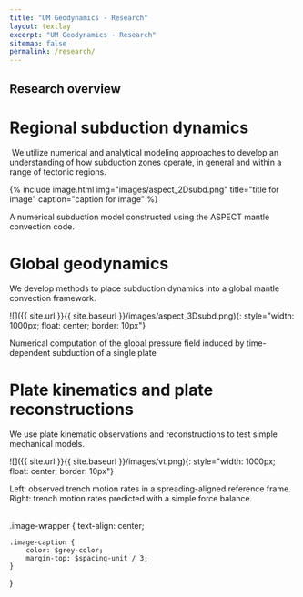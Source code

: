 ```yaml
---
title: "UM Geodynamics - Research"
layout: textlay
excerpt: "UM Geodynamics - Research"
sitemap: false
permalink: /research/
---
```


## Research overview

# Regional subduction dynamics 
 ​
We utilize numerical and analytical modeling approaches to develop an understanding of how subduction zones operate, in general and within a range of tectonic regions. 

<!-- ![]({{ site.url }}{{ site.baseurl }}/images/aspect_2Dsubd.png){: style="width: 1000px; float: center; border: 10px"}
 -->
 {% include image.html
            img="images/aspect_2Dsubd.png"
            title="title for image"
            caption="caption for image" %}


A numerical subduction model constructed using the ASPECT mantle convection code.

# Global geodynamics

We develop methods to place subduction dynamics into a global mantle convection framework.

![]({{ site.url }}{{ site.baseurl }}/images/aspect_3Dsubd.png){: style="width: 1000px; float: center; border: 10px"}

Numerical computation of the global pressure field induced by time-dependent subduction of a single plate

# Plate kinematics and plate reconstructions

We use plate kinematic observations and reconstructions to test simple mechanical models.

![]({{ site.url }}{{ site.baseurl }}/images/vt.png){: style="width: 1000px; float: center; border: 10px"}

Left: observed trench motion rates in a spreading-aligned reference frame. Right: trench motion rates predicted with a simple force balance.
<br>
<br>

.image-wrapper {
    text-align: center;

    .image-caption {
        color: $grey-color;
        margin-top: $spacing-unit / 3;
    }
}